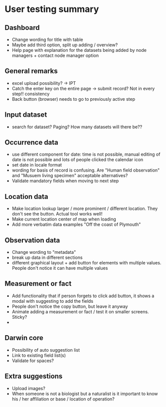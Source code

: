 # User testing summary 

## Dashboard
* Change wording for title with table 
* Maybe add third option, split up adding / overview? 
* Help page with explanation for the datasets being added by node managers + contact node manager option 

## General remarks
* excel upload possibility? -> IPT
* Catch the enter key on the entire page -> submit record? Not in every step!! consistency 
* Back button (browser) needs to go to previously active step 


## Input dataset
* search for dataset? Paging? How many datasets will there be?? 

## Occurrence data
* use different component for date: time is not possible, manual editing of date is not possible and lots of people clicked the calendar icon 
* set date in locale format 
* wording for basis of record is confusing. Are "Human field observation" and "Musuem living specimen" acceptable alternatives? 
* Validate mandatory fields when moving to next step 

## Location data 
* Make location lookup larger / more prominent / different location. They don't see the button. Actual tool works well! 
* Make current location center of map when loading 
* Add more verbatim data examples "Off the coast of Plymouth" 

## Observation data
* Change wording to "metadata"
* break up data in different sections 
* different graphical layout + add button for elements with multiple values. People don't notice it can have multiple values

## Measurement or fact 
* Add functionality that if person forgets to click add button, it shows a modal with suggesting to add the fields 
* People don't notice the copy button, but leave it anyway 
* Animate adding a measurement or fact / test it on smaller screens. Sticky? 
* 

## Darwin core 
* Possibility of auto suggestion list 
* Link to existing field list(s)
* Validate for spaces? 

## Extra suggestions 
* Upload images? 
* When someone is not a biologist but a naturalist is it important to know his / her affiliation or base / location of operation? 